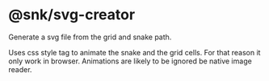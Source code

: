 # @snk/svg-creator

Generate a svg file from the grid and snake path.

Uses css style tag to animate the snake and the grid cells. For that reason it only work in browser. Animations are likely to be ignored be native image reader.
